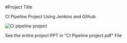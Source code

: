 #Project Title

CI Pipeline Project Using Jenkins and Github


![Ci pipeline project](https://github.com/Asmit-Pandey/CI-Pipeline-project/assets/97057036/d13b17a3-09c6-4141-8493-7306debdc62c)


See the entire project PPT in "CI Pipeline project.pdf" File
